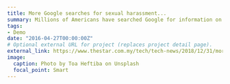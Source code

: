 ```yaml
---
title: More Google searches for sexual harassment...
summary: Millions of Americans have searched Google for information on how to understand, prevent...
tags:
- Demo
date: "2016-04-27T00:00:00Z"
# Optional external URL for project (replaces project detail page).
external_link: https://www.thestar.com.my/tech/tech-news/2018/12/31/more-google-searches-for-sexual-harassment-facts-since-metoo/
image:
  caption: Photo by Toa Heftiba on Unsplash
  focal_point: Smart
---
```

